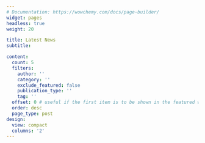 ```yaml
---
# Documentation: https://wowchemy.com/docs/page-builder/
widget: pages
headless: true
weight: 20

title: Latest News
subtitle:

content:
  count: 5
  filters:
    author: ''
    category: ''
    exclude_featured: false
    publication_type: ''
    tag: ''
  offset: 0 # useful if the first item is to be shown in the featured widget
  order: desc
  page_type: post
design:
  view: compact
  columns: '2'
---
```

